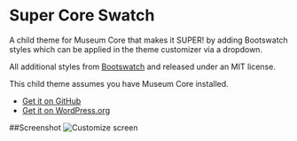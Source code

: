 Super Core Swatch
===============

A child theme for Museum Core that makes it SUPER! by adding Bootswatch styles which can be applied in the theme customizer via a dropdown.

All additional styles from [Bootswatch](http://bootswatch.com) and released under an MIT license.

This child theme assumes you have Museum Core installed.

* [Get it on GitHub](https://github.com/jazzsequence/museum-core)  
* [Get it on WordPress.org](http://wordpress.org/themes/museum-core/)

##Screenshot
![Customize screen](https://i.cloudup.com/oRqYXyYlQ8-3000x3000.png)